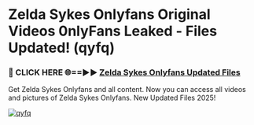 # Zelda Sykes Onlyfans Original Videos 0nlyFans Leaked - Files Updated! (qyfq)

<h3>🔴 CLICK HERE 🌐==►► <a href="https://tinyurl.com/ehrbuxhb" rel="nofollow">Zelda Sykes Onlyfans Updated Files</a></h3>

Get Zelda Sykes Onlyfans and all content. Now you can access all videos and pictures of Zelda Sykes Onlyfans. New Updated Files 2025!

[![qyfq](https://i.imgur.com/lVYEuWS.gif)](https://tinyurl.com/ehrbuxhb)
